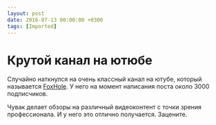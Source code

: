 ```yaml
---
layout: post
date: 2016-07-13 00:00:00 +0300
tags: [Imported]
---
```

# Крутой канал на ютюбе

Случайно наткнулся на очень классный канал на ютубе, который называется [FoxHole](https://www.youtube.com/channel/UC1__68e5kg1dHGjLibP2v7Q). У него на момент написания поста около 3000 подписчиков.

Чувак делает обзоры на различный видеоконтент с точки зрения профессионала. И у него это отлично получается. Зацените.
